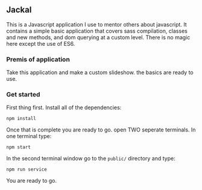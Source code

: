 ## Jackal

This is a Javascript application I use to mentor others about javascript.
It contains a simple basic application that covers sass compilation, classes and new methods,
and dom querying at a custom level.  There is no magic here except the use of ES6.

### Premis of application
Take this application and make a custom slideshow. the basics are ready to use.

### Get started
First thing first. Install all of the dependencies:
```
npm install
```

Once that is complete you are ready to go. open TWO seperate terminals.
In one terminal type:
```
npm start
```

In the second terminal window go to the `public/` directory and type:
```
npm run service
```

You are ready to go.